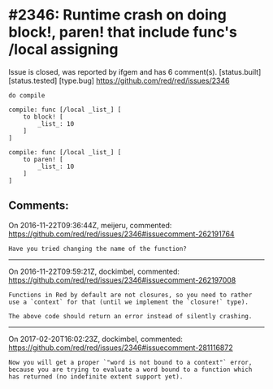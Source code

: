 
#2346: Runtime crash on doing block!, paren! that include func's /local assigning
================================================================================
Issue is closed, was reported by ifgem and has 6 comment(s).
[status.built] [status.tested] [type.bug]
<https://github.com/red/red/issues/2346>

```
do compile
```
```
compile: func [/local _list_] [
	to block! [
		_list_: 10
	]
]
```
```
compile: func [/local _list_] [
	to paren! [
		_list_: 10
	]
]
```


Comments:
--------------------------------------------------------------------------------

On 2016-11-22T09:36:44Z, meijeru, commented:
<https://github.com/red/red/issues/2346#issuecomment-262191764>

    Have you tried changing the name of the function?

--------------------------------------------------------------------------------

On 2016-11-22T09:59:21Z, dockimbel, commented:
<https://github.com/red/red/issues/2346#issuecomment-262197008>

    Functions in Red by default are not closures, so you need to rather use a `context` for that (until we implement the `closure!` type).
    
    The above code should return an error instead of silently crashing.

--------------------------------------------------------------------------------

On 2017-02-20T16:02:23Z, dockimbel, commented:
<https://github.com/red/red/issues/2346#issuecomment-281116872>

    Now you will get a proper `"word is not bound to a context"` error, because you are trying to evaluate a word bound to a function which has returned (no indefinite extent support yet).

